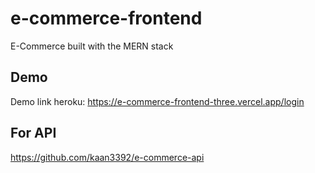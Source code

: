 # e-commerce-frontend

E-Commerce built with the MERN stack

## Demo

Demo link heroku: https://e-commerce-frontend-three.vercel.app/login

## For API

https://github.com/kaan3392/e-commerce-api

